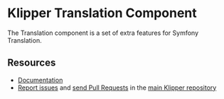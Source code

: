 Klipper Translation Component
=============================

The Translation component is a set of extra features for Symfony Translation.

Resources
---------

- [Documentation](https://doc.klipper.dev/components/translation)
- [Report issues](https://github.com/klipperdev/klipper/issues)
  and [send Pull Requests](https://github.com/klipperdev/klipper/pulls)
  in the [main Klipper repository](https://github.com/klipperdev/klipper)
